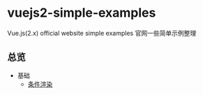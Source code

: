 # vuejs2-simple-examples
Vue.js(2.x) official website simple examples 官网一些简单示例整理

## 总览
- 基础
    +  [条件渲染](vue-base/conditional-render.html)
